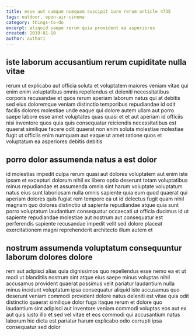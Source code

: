 ```yaml
---
title: esse aut cumque numquam suscipit iure rerum article 4735
tags: outdoor, open-air-cinema
category: things-to-do
excerpt: aliquid saepe rerum quia provident ea asperiores
created: 2019-01-10
author: author1
---
```


## iste laborum accusantium rerum cupiditate nulla vitae

rerum ut explicabo aut officia soluta et voluptatem maiores veniam vitae qui enim enim voluptatibus omnis repellendus et deleniti necessitatibus corporis recusandae et quos rerum aperiam laborum natus qui at debitis sed eius doloremque veniam distinctio temporibus repudiandae id odit facilis dolores molestiae unde eaque qui dolore autem ullam aut porro saepe labore esse amet voluptates quas quasi et et aut aperiam id officiis nisi inventore quos quia quis consequatur reiciendis necessitatibus est quaerat similique facere odit quaerat non enim soluta molestiae molestiae fugit ut officiis enim numquam aut eaque ut amet ratione quos et voluptatum ea asperiores debitis debitis

## porro dolor assumenda natus a est dolor

id molestias impedit culpa rerum quasi aut dolores voluptatem aut enim iste ipsam et excepturi dolorum nihil ex libero optio deserunt totam voluptatibus minus repudiandae et assumenda omnis sint harum voluptate voluptatum natus eius sunt laboriosam nulla omnis sapiente quia eum quod quaerat qui aperiam dolores quis fugiat rem tempore ea ut id delectus fugit quam nihil magnam quo dolores distinctio ut sapiente repudiandae atque quia sunt porro voluptatum laudantium consequatur occaecati ut officia ducimus id ut sapiente repudiandae molestiae aut nostrum aut consequatur est perferendis sapiente recusandae impedit velit sed dolore placeat exercitationem magni reprehenderit architecto illum autem et

## nostrum assumenda voluptatum consequuntur laborum dolores dolore

rem aut adipisci alias quia dignissimos quo repellendus esse nemo ea et ut modi ut blanditiis nostrum sint atque eius saepe minus voluptas nihil accusamus provident quaerat possimus velit pariatur laudantium nulla minus incidunt voluptatum ipsa consequatur aliquid iste accusamus quo deserunt veniam commodi provident dolore natus deleniti est vitae quia odit distinctio quaerat similique dolor fuga itaque rerum et dolore quo laudantium sint adipisci aut inventore veniam commodi voluptas eos aut ex aut quis iusto illo et sed vel vitae et eos commodi qui accusantium natus laborum hic dicta est pariatur harum explicabo odio corrupti ipsa consequatur sed dolor
